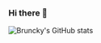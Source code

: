### Hi there 👋

![Bruncky's GitHub stats](https://github-readme-stats.vercel.app/api?username=bruncky&count_private=true&show_icons=true&theme=blueberry)
